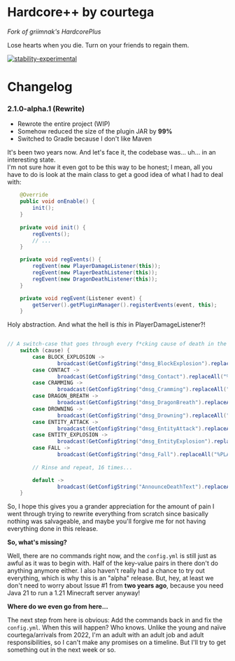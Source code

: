 # Hardcore++ by courtega

_Fork of griimnak's HardcorePlus_

Lose hearts when you die. Turn on your friends to regain them.

[![stability-experimental](https://img.shields.io/badge/stability-dubious_at_best-red.svg)](https://github.com/emersion/stability-badges#stable)

# Changelog

### 2.1.0-alpha.1 (Rewrite)

- Rewrote the entire project (WIP)
- Somehow reduced the size of the plugin JAR by **99%**
- Switched to Gradle because I don't like Maven

It's been two years now. And let's face it, the codebase was... uh... in an interesting state.  
I'm not sure how it even got to be this way to be honest; I mean, all you have to do is look at the main class to get a good idea of what I had to deal with:

```java
    @Override
    public void onEnable() {
        init();
    }
    
    private void init() {
        regEvents();
        // ...
    }

    private void regEvents() {
        regEvent(new PlayerDamageListener(this));
        regEvent(new PlayerDeathListener(this));
        regEvent(new DragonDeathListener(this));
    }

    private void regEvent(Listener event) {
        getServer().getPluginManager().registerEvents(event, this);
    }
```

Holy abstraction. And what the hell is _this_ in PlayerDamageListener?!

```java
    
// A switch-case that goes through every f*cking cause of death in the game, literally
    switch (cause) {
        case BLOCK_EXPLOSION ->
                broadcast(GetConfigString("dmsg_BlockExplosion").replaceAll("%PLAYER%", damaged.getDisplayName()));
        case CONTACT ->
                broadcast(GetConfigString("dmsg_Contact").replaceAll("%PLAYER%", damaged.getDisplayName()));
        case CRAMMING ->
                broadcast(GetConfigString("dmsg_Cramming").replaceAll("%PLAYER%", damaged.getDisplayName()));
        case DRAGON_BREATH ->
                broadcast(GetConfigString("dmsg_DragonBreath").replaceAll("%PLAYER%", damaged.getDisplayName()));
        case DROWNING ->
                broadcast(GetConfigString("dmsg_Drowning").replaceAll("%PLAYER%", damaged.getDisplayName()));
        case ENTITY_ATTACK ->
                broadcast(GetConfigString("dmsg_EntityAttack").replaceAll("%PLAYER%", damaged.getDisplayName()));
        case ENTITY_EXPLOSION ->
                broadcast(GetConfigString("dmsg_EntityExplosion").replaceAll("%PLAYER%", damaged.getDisplayName()));
        case FALL ->
                broadcast(GetConfigString("dmsg_Fall").replaceAll("%PLAYER%", damaged.getDisplayName()));
        
        // Rinse and repeat, 16 times...

        default ->
                broadcast(GetConfigString("AnnounceDeathText").replaceAll("%PLAYER%", damaged.getDisplayName()));
    }

```

So, I hope this gives you a grander appreciation for the amount of pain I went through trying to rewrite everything from scratch since basically nothing was salvageable, and maybe you'll forgive me for not having everything done in this release.

**So, what's missing?**

Well, there are no commands right now, and the `config.yml` is still just as awful as it was to begin with. Half of the key-value pairs in there don't do anything anymore either. I also haven't really had a chance to try out everything, which is why this is an "alpha" release. But, hey, at least we don't need to worry about Issue #1 from **two years ago**, because you need Java 21 to run a 1.21 Minecraft server anyway!

**Where do we even go from here...**

The next step from here is obvious: Add the commands back in and fix the `config.yml`. When this will happen? Who knows. Unlike the young and naïve courtega/arrivals from 2022, I'm an adult with an adult job and adult responsibilities, so I can't make any promises on a timeline. But I'll try to get something out in the next week or so.